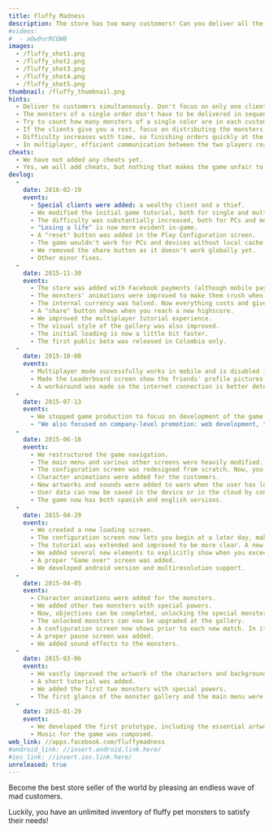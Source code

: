 ```yaml
---
title: Fluffy Madness
description: The store has too many customers! Can you deliver all the pet monsters they want?
#videos:
#  - aOw9nrRCOW0
images:
  - /fluffy_shot1.png
  - /fluffy_shot2.png
  - /fluffy_shot3.png
  - /fluffy_shot4.png
  - /fluffy_shot5.png
thumbnail: /fluffy_thumbnail.png
hints:
  - Deliver to customers simultaneously. Don't focus on only one client.
  - The monsters of a single order don't have to be delivered in sequence.
  - Try to count how many monsters of a single color are in each customer to deliver them faster.
  - If the clients give you a rest, focus on distributing the monsters around to access them easily.
  - Difficulty increases with time, so finishing orders quickly at the beginning guarantees that more (easy) customers will show before the game gets harder. You will also get more free time to do the previous point.
  - In multiplayer, efficient communication between the two players really makes things easier. Don't just build monsters randomly, and try to organize yourselves.
cheats:
  - We have not added any cheats yet.
  - Yes, we will add cheats, but nothing that makes the game unfair to non-cheaters.
devlog:
  -
    date: 2016-02-19
    events:
      - Special clients were added: a wealthy client and a thief.
      - We modified the initial game tutorial, both for single and multiplayer.
      - The difficulty was substantially increased, both for PCs and mobile devices.
      - "Losing a life" is now more evident in-game.
      - A "reset" button was added in the Play Configuration screen.
      - The game wouldn't work for PCs and devices without local cache. Now it works (although it obviously doesn't save progress locally).
      - We removed the share button as it doesn't work globally yet.
      - Other minor fixes.
  -
    date: 2015-11-30
    events:
      - The store was added with Facebook payments (although mobile payments have not been optimized yet) and group purchases.
      - The monsters' animations were improved to make them crush when squeezed.
      - The internal currency was halved. Now everything costs and gives you half of what it did before.
      - A "share" button shows when you reach a new highscore.
      - We improved the multiplayer tutorial experience.
      - The visual style of the gallery was also improved.
      - The initial loading is now a little bit faster.
      - The first public beta was released in Colombia only.
  -
    date: 2015-10-08
    events:
      - Multiplayer mode successfully works in mobile and is disabled in web.
      - Made the Leaderboard screen show the friends' profile pictures.
      - A workaround was made so the internet connection is better detected, allowing offline play to work as expected (it crashed before). We tried fixing this issue directly instead of using a workaround and, after 5 weeks of 100% time into the subject, we failed.
  -
    date: 2015-07-13
    events:
      - We stopped game production to focus on development of the game logo, icons and promotional artwork.
      - "We also focused on company-level promotion: web development, the Euphoric Vortex promo video and social planning."
  -
    date: 2015-06-18
    events:
      - We restructured the game navigation.
      - The main menu and various other screens were heavily modified.
      - The configuration screen was redesigned from scratch. Now, you can buy individual monsters and you cannot start from a later day.
      - Character animations were added for the customers.
      - New artworks and sounds were added to warn when the user has lost or is about to lose a life.
      - User data can now be saved in the device or in the cloud by connecting the device to Facebook.
      - The game now has both spanish and english versions.
  -
    date: 2015-04-29
    events:
      - We created a new loading screen.
      - The configuration screen now lets you begin at a later day, making the game more challenging.
      - The tutorial was extended and improved to be more clear. A new tutorial was added for the monster gallery.
      - We added several new elements to explicitly show when you exceed your highscore, including new music, sounds and animations.
      - A proper "Game over" screen was added.
      - We developed android version and multiresolution support.
  -
    date: 2015-04-05
    events:
      - Character animations were added for the monsters.
      - We added other two monsters with special powers.
      - Now, objectives can be completed, unlocking the special monsters.
      - The unlocked monsters can now be upgraded at the gallery.
      - A configuration screen now shows prior to each new match. In it, you can use coupons to summon more special monsters of a single type.
      - A proper pause screen was added.
      - We added sound effects to the monsters.
  -
    date: 2015-03-06
    events:
      - We vastly improved the artwork of the characters and background, as well as the music.
      - A short tutorial was added.
      - We added the first two monsters with special powers.
      - The first glance of the monster gallery and the main menu were included.
  -
    date: 2015-01-29
    events:
      - We developed the first prototype, including the essential artwork of the characters and core game mechanics.
      - Music for the game was composed.
web_link: //apps.facebook.com/fluffymadness
#android_link: //insert.android.link.here/
#ios_link: //insert.ios.link.here/
unreleased: true
---
```

Become the best store seller of the world by pleasing an endless wave of mad customers.

Luckily, you have an unlimited inventory of fluffy pet monsters to satisfy their needs!
